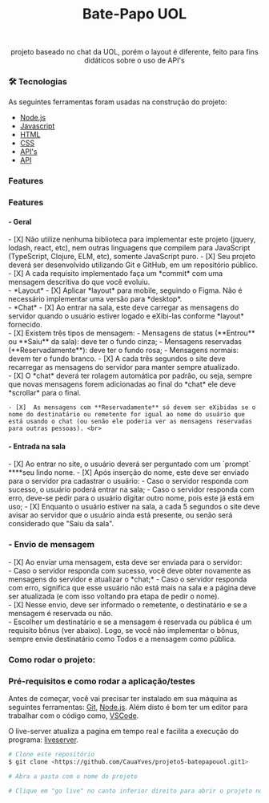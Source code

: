 <h1 align="center">Bate-Papo UOL</h1> <br>
<p align="center">projeto baseado no chat da UOL, porém o layout é diferente, feito para fins didáticos sobre o uso de API's</p>

### 🛠 Tecnologias

As seguintes ferramentas foram usadas na construção do projeto:

- [Node.js](https://nodejs.org/en/)
- [Javascript](https://www.javascript.com/)
- [HTML](https://pt.wikipedia.org/wiki/HTML)
- [CSS](https://developer.mozilla.org/pt-BR/docs/Web/CSS)
- [API's](https://www.redhat.com/pt-br/topics/api/what-are-application-programming-interfaces)
- [API](https://mock-api.driven.com.br/api/v6/uol/ )

### Features

<h3>Features</h3>
<h4>- Geral</h4>
    - [X]  Não utilize nenhuma biblioteca para implementar este projeto (jquery, lodash, react, etc), nem outras linguagens que compilem para JavaScript  <br>(TypeScript, Clojure, ELM, etc), somente JavaScript puro.
    - [X]  Seu projeto deverá ser desenvolvido utilizando Git e GitHub, em um repositório público. <br>
    - [X]  A cada requisito implementado faça um *commit* com uma mensagem descritiva do que você evoluiu. <br>
- *Layout*
    - [X]  Aplicar *layout* para mobile, seguindo o Figma. Não é necessário implementar uma versão para *desktop*. <br>
- *Chat*
    - [X]  Ao entrar na sala, este deve carregar as mensagens do servidor quando o usuário estiver logado e eXibi-las conforme *layout* fornecido. <br>
    - [X]  Existem três tipos de mensagem:
        - Mensagens de status (**Entrou** ou **Saiu** da sala): deve ter o fundo cinza;
        - Mensagens reservadas (**Reservadamente**): deve ter o fundo rosa;
        - Mensagens normais: devem ter o fundo branco.
    - [X]  A cada três segundos o site deve recarregar as mensagens do servidor para manter sempre atualizado. <br>
    - [X]  O *chat* deverá ter rolagem automática por padrão, ou seja, sempre que novas mensagens forem adicionadas ao final do *chat* ele deve *scrollar* para o  final.<br>
     
    - [X]  As mensagens com **Reservadamente** só devem ser eXibidas se o nome do destinatário ou remetente for igual ao nome do usuário que está usando o chat (ou senão ele poderia ver as mensagens reservadas para outras pessoas). <br>

<h4>- Entrada na sala</h4>
    - [X]  Ao entrar no site, o usuário deverá ser perguntado com um `prompt` ****seu lindo nome.
    - [X]  Após inserção do nome, este deve ser enviado para o servidor pra cadastrar o usuário:
        - Caso o servidor responda com sucesso, o usuário poderá entrar na sala;
        - Caso o servidor responda com erro, deve-se pedir para o usuário digitar outro nome, pois este já está em uso;
    - [X]  Enquanto o usuário estiver na sala, a cada 5 segundos o site deve avisar ao servidor que o usuário ainda está presente, ou senão será considerado que "Saiu da sala".
<h3>- Envio de mensagem</h3>
    - [X]  Ao enviar uma mensagem, esta deve ser enviada para o servidor: <br>
        - Caso o servidor responda com sucesso, você deve obter novamente as mensagens do servidor e atualizar o *chat;*
        - Caso o servidor responda com erro, significa que esse usuário não está mais na sala e a página deve ser atualizada (e com isso voltando pra etapa de pedir o nome). <br>
    - [X]  Nesse envio, deve ser informado o remetente, o destinatário e se a mensagem é reservada ou não. <br>
        - Escolher um destinatário e se a mensagem é reservada ou pública é um requisito bônus (ver abaixo). Logo, se você não implementar o bônus, sempre envie destinatário como Todos e a mensagem como pública.<br>

### Como rodar o projeto:

<h3>Pré-requisitos e como rodar a aplicação/testes</h3>


Antes de começar, você vai precisar ter instalado em sua máquina as seguintes ferramentas:
[Git](https://git-scm.com), [Node.js](https://nodejs.org/en/). 
Além disto é bom ter um editor para trabalhar com o código como, [VSCode](https://code.visualstudio.com/).

O live-server atualiza a pagina em tempo real e facilita a execução do programa:
[liveserver](https://github.com/ritwickdey/vscode-live-server-plus-plus).

```bash
# Clone este repositório
$ git clone <https://github.com/CauaYves/projeto5-batepapouol.git1>

# Abra a pasta com o nome do projeto 

# Clique em "go live" no canto inferior direito para abrir o projeto no navegador.